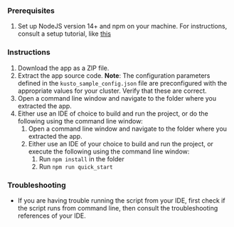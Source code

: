 ### Prerequisites

1. Set up NodeJS version 14+ and npm on your machine. For instructions, consult a setup tutorial, like [this](https://docs.microsoft.com/en-us/windows/dev-environment/javascript/nodejs-on-windows)

### Instructions

1. Download the app as a ZIP file.
2. Extract the app source code.
   **Note**: The configuration parameters defined in the `kusto_sample_config.json` file are preconfigured with the appropriate values for your cluster. Verify
   that these are correct.
3. Open a command line window and navigate to the folder where you extracted the app.
4. Either use an IDE of choice to build and run the project, or do the following using the command line window:
    1. Open a command line window and navigate to the folder where you extracted the app.
    2. Either use an IDE of your choice to build and run the project, or execute the following using the command line window:
        1. Run `npm install` in the folder
        2. Run `npm run quick_start`

### Troubleshooting

-   If you are having trouble running the script from your IDE, first check if the script runs from command line, then consult the troubleshooting references of
    your IDE.
